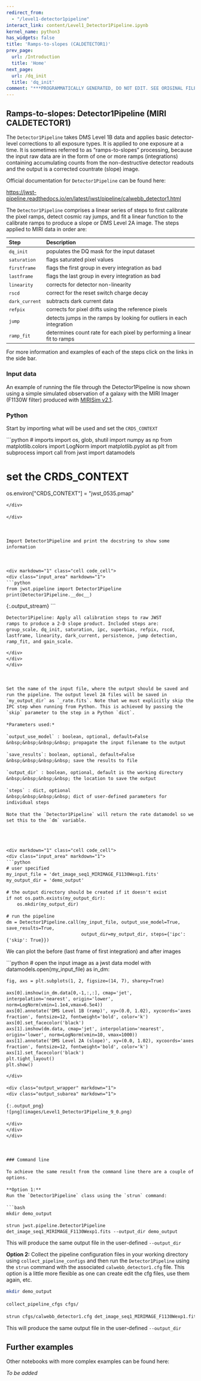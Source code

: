 ```yaml
---
redirect_from:
  - "/level1-detector1pipeline"
interact_link: content/Level1_Detector1Pipeline.ipynb
kernel_name: python3
has_widgets: false
title: 'Ramps-to-slopes (CALDETECTOR1)'
prev_page:
  url: /Introduction
  title: 'Home'
next_page:
  url: /dq_init
  title: 'dq_init'
comment: "***PROGRAMMATICALLY GENERATED, DO NOT EDIT. SEE ORIGINAL FILES IN /content***"
---
```



## Ramps-to-slopes:  Detector1Pipeline   (MIRI CALDETECTOR1)

The `Detector1Pipeline` takes DMS Level 1B data and applies basic detector-level corrections to all exposure types. It is applied to one exposure at a time. It is sometimes referred to as “ramps-to-slopes” processing, because the input raw data are in the form of one or more ramps (integrations) containing accumulating counts from the non-destructive detector readouts and the output is a corrected countrate (slope) image.

Official documentation for `Detector1Pipeline` can be found here:

<https://jwst-pipeline.readthedocs.io/en/latest/jwst/pipeline/calwebb_detector1.html>

The `Detector1Pipeline` comprises a linear series of steps to first calibrate the pixel ramps, detect cosmic ray jumps, and fit a linear function to the calibrate ramps to produce a slope or DMS Level 2A image. The steps applied to MIRI data in order are:

|Step|Description|
|:---|:---|
|`dq_init`|populates the DQ mask for the input dataset|
|`saturation`|flags saturated pixel values|
|`firstframe`|flags the first group in every integration as bad|
|`lastframe`|flags the last group in every integration as bad|
|`linearity`|corrects for detector non-linearity|
|`rscd`|correct for the reset switch charge decay|
|`dark_current`|subtracts dark current data|
|`refpix`|corrects for pixel drifts using the reference pixels|
|`jump`|detects jumps in the ramps by looking for outliers in each integration|
|`ramp_fit`|determines count rate for each pixel by performing a linear fit to ramps|

For more information and examples of each of the steps click on the links in the side bar.



### Input data

An example of running the file through the Detector1Pipeline is now shown using a simple simulated observation of a galaxy with the MIRI Imager (F1130W filter) produced with [MIRISim v2.1](http://miri.ster.kuleuven.be/bin/view/Public/MIRISimPublicRelease2dot1).



### Python

Start by importing what will be used and set the `CRDS_CONTEXT`



<div markdown="1" class="cell code_cell">
<div class="input_area" markdown="1">
```python
# imports
import os, glob, shutil
import numpy as np
from matplotlib.colors import LogNorm
import matplotlib.pyplot as plt
from subprocess import call
from jwst import datamodels

# set the CRDS_CONTEXT
os.environ["CRDS_CONTEXT"] = "jwst_0535.pmap"

```
</div>

</div>



Import Detector1Pipeline and print the docstring to show some information



<div markdown="1" class="cell code_cell">
<div class="input_area" markdown="1">
```python
from jwst.pipeline import Detector1Pipeline
print(Detector1Pipeline.__doc__)

```
</div>

<div class="output_wrapper" markdown="1">
<div class="output_subarea" markdown="1">
{:.output_stream}
```

    Detector1Pipeline: Apply all calibration steps to raw JWST
    ramps to produce a 2-D slope product. Included steps are:
    group_scale, dq_init, saturation, ipc, superbias, refpix, rscd,
    lastframe, linearity, dark_current, persistence, jump detection,
    ramp_fit, and gain_scale.
    
```
</div>
</div>
</div>



Set the name of the input file, where the output should be saved and run the pipeline. The output level 2A files will be saved in `my_output_dir` as `_rate.fits`. Note that we must explicitly skip the IPC step when running from Python. This is achieved by passing the `skip` parameter to the step in a Python `dict`.

*Parameters used:*

`output_use_model` : boolean, optional, default=False  
&nbsp;&nbsp;&nbsp;&nbsp; propagate the input filename to the output
    
`save_results`: boolean, optional, default=False  
&nbsp;&nbsp;&nbsp;&nbsp; save the results to file
    
`output_dir` : boolean, optional, default is the working directory   
&nbsp;&nbsp;&nbsp;&nbsp; the location to save the output
    
`steps` : dict, optional  
&nbsp;&nbsp;&nbsp;&nbsp; dict of user-defined parameters for individual steps  

Note that the `Detector1Pipeline` will return the rate datamodel so we set this to the `dm` variable.




<div markdown="1" class="cell code_cell">
<div class="input_area" markdown="1">
```python
# user specified
my_input_file = 'det_image_seq1_MIRIMAGE_F1130Wexp1.fits'
my_output_dir = 'demo_output'

# the output directory should be created if it doesn't exist
if not os.path.exists(my_output_dir): 
    os.mkdir(my_output_dir)

# run the pipeline
dm = Detector1Pipeline.call(my_input_file, output_use_model=True, save_results=True, 
                            output_dir=my_output_dir, steps={'ipc': {'skip': True}})

```
</div>

</div>



We can plot the before (last frame of first integration) and after images



<div markdown="1" class="cell code_cell">
<div class="input_area" markdown="1">
```python
# open the input image as a jwst data model
with datamodels.open(my_input_file) as in_dm:

    fig, axs = plt.subplots(1, 2, figsize=(14, 7), sharey=True)

    axs[0].imshow(in_dm.data[0,-1,:,:], cmap='jet', interpolation='nearest', origin='lower', norm=LogNorm(vmin=1.1e4,vmax=6.5e4))
    axs[0].annotate('DMS Level 1B (ramp)', xy=(0.0, 1.02), xycoords='axes fraction', fontsize=12, fontweight='bold', color='k')
    axs[0].set_facecolor('black')
    axs[1].imshow(dm.data, cmap='jet', interpolation='nearest', origin='lower', norm=LogNorm(vmin=10, vmax=1000))
    axs[1].annotate('DMS Level 2A (slope)', xy=(0.0, 1.02), xycoords='axes fraction', fontsize=12, fontweight='bold', color='k')
    axs[1].set_facecolor('black')
    plt.tight_layout()
    plt.show()


```
</div>

<div class="output_wrapper" markdown="1">
<div class="output_subarea" markdown="1">

{:.output_png}
![png](images/Level1_Detector1Pipeline_9_0.png)

</div>
</div>
</div>



### Command line

To achieve the same result from the command line there are a couple of options. 

**Option 1:**
Run the `Detector1Pipeline` class using the `strun` command:

```bash
mkdir demo_output

strun jwst.pipeline.Detector1Pipeline det_image_seq1_MIRIMAGE_F1130Wexp1.fits --output_dir demo_output
```

This will produce the same output file in the user-defined `--output_dir`


**Option 2:**
Collect the pipeline configuration files in your working directory using `collect_pipeline_configs` and then run the `Detector1Pipeline` using the `strun` command with the associated `calwebb_detector1.cfg` file. This option is a little more flexible as one can create edit the cfg files, use them again, etc.

```bash
mkdir demo_output

collect_pipeline_cfgs cfgs/

strun cfgs/calwebb_detector1.cfg det_image_seq1_MIRIMAGE_F1130Wexp1.fits --output_dir demo_output
```

This will produce the same output file in the user-defined `--output_dir`




## Further examples

Other notebooks with more complex examples can be found here:

*To be added*

